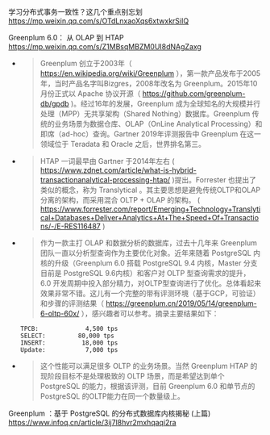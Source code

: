 
学习分布式事务一致性？这几个重点别忘划 https://mp.weixin.qq.com/s/OTdLnxaoXqs6xtwxkrSiIQ

Greenplum 6.0： 从 OLAP 到 HTAP https://mp.weixin.qq.com/s/Z1MBsqMBZM0UI8dNAgZaxg
- > Greenplum 创立于2003年（ https://en.wikipedia.org/wiki/Greenplum ），第一款产品发布于2005年，当时产品名字叫Bizgres，2008年改名为 Greenplum。2015年10月份正式以 Apache 协议开源（ https://github.com/greenplum-db/gpdb )。经过16年的发展，Greenplum 成为全球知名的大规模并行处理（MPP）无共享架构（Shared Nothing）数据库。Greenplum 传统的业务场景为数据仓库、OLAP（OnLine Analytical Processing）和即席（ad-hoc）查询。Gartner 2019年评测报告中 Greenplum 在这一领域位于 Teradata 和 Oracle 之后，世界排名第三。
- > HTAP 一词最早由 Gartner 于2014年左右 ( https://www.zdnet.com/article/what-is-hybrid-transactionanalytical-processing-htap/ )提出。Forrester 也提出了类似的概念，称为 Translytical 。其主要思想是避免传统OLTP和OLAP分离的架构，而采用混合 OLTP + OLAP 的架构。
( https://www.forrester.com/report/Emerging+Technology+Translytical+Databases+Deliver+Analytics+At+The+Speed+Of+Transactions/-/E-RES116487 )
- > 作为一款主打 OLAP 和数据分析的数据库，过去十几年来 Greenplum 团队一直以分析型查询作为主要优化对象。近年来随着 PostgreSQL 内核的升级（Greenplum 6.0 搭载 PostgreSQL 9.4 内核，Master 分支目前是 PostgreSQL 9.6内核）和客户对 OLTP 型查询需求的提升， 6.0 开发周期中投入部分精力，对OLTP型查询进行了优化。总体看起来效果非常不错。这儿有一个完整的带有评测环境（基于GCP，可验证）和步骤的评测结果（ https://greenplum.cn/2019/05/14/greenplum-6-oltp-60x/ ），感兴趣者可以参考。摘录主要结果如下：
  ```
  TPCB:             4,500 tps
  SELECT:         80,000 tps
  INSERT:          18,000 tps
  Update:           7,000 tps
  ```
- > 这个性能可以满足很多 OLTP 的业务场景。当然 Greenplum HTAP 的现阶段目标不是处理极致的 OLTP 场景，而是希望达到单个 PostgreSQL 的能力，根据该评测，目前 Greenplum 6.0 和单节点的 PostgreSQL 的OLTP能力在同一个数量级上。

Greenplum ：基于 PostgreSQL 的分布式数据库内核揭秘 (上篇) https://www.infoq.cn/article/3ij7l8hvr2mxhqaqi2ra
